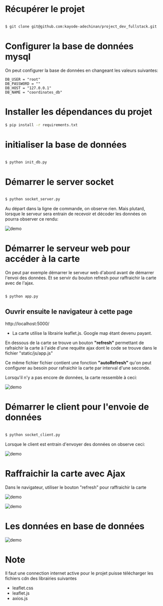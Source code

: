 # Récupérer le projet

```bash

$ git clone git@github.com:kayode-adechinan/project_dev_fullstack.git

```

# Configurer la base de données mysql

On peut configurer la base de données en changeant les valeurs suivantes:

```
DB_USER = "root"
DB_PASSWORD = ""
DB_HOST = "127.0.0.1"
DB_NAME = "coordinates_db"
```

# Installer les dépendances du projet

```bash
$ pip install -r requirements.txt
```

# initialiser la base de données

```bash

$ python init_db.py

```

# Démarrer le server socket

```bash

$ python socket_server.py

```

Au départ dans la ligne de commande, on observe rien. Mais plutard, lorsque le serveur sera entrain de recevoir et décoder les données on pourra observer ce rendu:

![demo](screenshots/server.png)

# Démarrer le serveur web pour accéder à la carte

On peut par exemple démarrer le serveur web d'abord avant de démarrer l'envoi des données. Et se servir du bouton refresh pour raffraichir la carte avec de l'ajax.

```bash

$ python app.py

```

## Ouvrir ensuite le navigateur à cette page

http://localhost:5000/

- La carte utilise la librairie leaflet.js. Google map étant devenu payant.

En dessous de la carte se trouve un bouton **"refresh"** permettant de rafraichir la carte à l'aide d'une requête ajax dont le code se trouve dans le fichier "static/js/app.js"

Ce même fichier fichier contient une fonction **"autoRefresh"** qu'on peut configurer au besoin pour rafraichir la carte par interval d'une seconde.

Lorsqu'il n'y a pas encore de données, la carte ressemble à ceci:

![demo](screenshots/dashboard0.png)

# Démarrer le client pour l'envoie de données

```bash

$ python socket_client.py

```

Lorsque le client est entrain d'envoyer des données on observe ceci:

![demo](screenshots/client.png)

# Raffraichir la carte avec Ajax

Dans le navigateur, utiliser le bouton "refresh" pour raffraichir la carte

![demo](screenshots/dashboard1.png)

![demo](screenshots/dashboard2.png)

# Les données en base de données

![demo](screenshots/data.png)

# Note

Il faut une connection internet active pour le projet puisse télécharger les fichiers cdn des librairies suivantes

- leaflet.css
- leaflet.js
- axios.js
